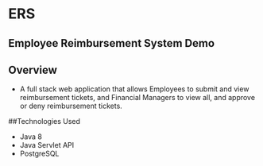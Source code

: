 # ERS
## Employee Reimbursement System Demo

## Overview
- A full stack web application that allows Employees to submit and view reimbursement tickets, and Financial Managers to view all, and approve or deny reimbursement tickets.

##Technologies Used
- Java 8
- Java Servlet API
- PostgreSQL 
